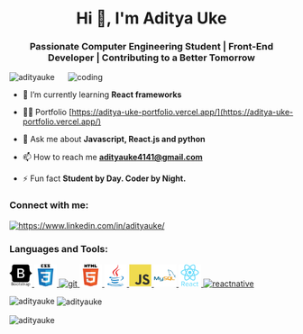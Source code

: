 <h1 align="center">Hi 👋, I'm Aditya Uke</h1>
<h3 align="center">Passionate Computer Engineering Student | Front-End Developer | Contributing to a Better Tomorrow</h3>
<img align="right" alt="coding" width="400" src="https://img.freepik.com/free-vector/hand-drawn-flat-design-devops-illustration_23-2149387396.jpg?w=900&t=st=1689673928~exp=1689674528~hmac=66cf6592942cbadeffc126689cad753445787e8bb596316fbea9f27d2fb25bb9">

<p align="left"> <img src="https://komarev.com/ghpvc/?username=adityauke&label=Profile%20views&color=0e75b6&style=flat" alt="adityauke" /> </p>

- 🌱 I’m currently learning **React frameworks**

- 👨‍💻 Portfolio [https://aditya-uke-portfolio.vercel.app/](https://aditya-uke-portfolio.vercel.app/)

- 💬 Ask me about **Javascript, React.js and python**

- 📫 How to reach me **adityauke4141@gmail.com**

- ⚡ Fun fact **Student by Day. Coder by Night.**

<h3 align="left">Connect with me:</h3>
<p align="left">
<a href="https://linkedin.com/in/https://www.linkedin.com/in/adityauke/" target="blank"><img align="center" src="https://raw.githubusercontent.com/rahuldkjain/github-profile-readme-generator/master/src/images/icons/Social/linked-in-alt.svg" alt="https://www.linkedin.com/in/adityauke/" height="30" width="40" /></a>
</p>

<h3 align="left">Languages and Tools:</h3>
<p align="left"> <a href="https://getbootstrap.com" target="_blank" rel="noreferrer"> <img src="https://raw.githubusercontent.com/devicons/devicon/master/icons/bootstrap/bootstrap-plain-wordmark.svg" alt="bootstrap" width="40" height="40"/> </a> <a href="https://www.w3schools.com/css/" target="_blank" rel="noreferrer"> <img src="https://raw.githubusercontent.com/devicons/devicon/master/icons/css3/css3-original-wordmark.svg" alt="css3" width="40" height="40"/> </a> <a href="https://git-scm.com/" target="_blank" rel="noreferrer"> <img src="https://www.vectorlogo.zone/logos/git-scm/git-scm-icon.svg" alt="git" width="40" height="40"/> </a> <a href="https://www.w3.org/html/" target="_blank" rel="noreferrer"> <img src="https://raw.githubusercontent.com/devicons/devicon/master/icons/html5/html5-original-wordmark.svg" alt="html5" width="40" height="40"/> </a> <a href="https://www.java.com" target="_blank" rel="noreferrer"> <img src="https://raw.githubusercontent.com/devicons/devicon/master/icons/java/java-original.svg" alt="java" width="40" height="40"/> </a> <a href="https://developer.mozilla.org/en-US/docs/Web/JavaScript" target="_blank" rel="noreferrer"> <img src="https://raw.githubusercontent.com/devicons/devicon/master/icons/javascript/javascript-original.svg" alt="javascript" width="40" height="40"/> </a> <a href="https://www.mysql.com/" target="_blank" rel="noreferrer"> <img src="https://raw.githubusercontent.com/devicons/devicon/master/icons/mysql/mysql-original-wordmark.svg" alt="mysql" width="40" height="40"/> </a> <a href="https://reactjs.org/" target="_blank" rel="noreferrer"> <img src="https://raw.githubusercontent.com/devicons/devicon/master/icons/react/react-original-wordmark.svg" alt="react" width="40" height="40"/> </a> <a href="https://reactnative.dev/" target="_blank" rel="noreferrer"> <img src="https://reactnative.dev/img/header_logo.svg" alt="reactnative" width="40" height="40"/> </a> </p>

<p><img align="left" src="https://github-readme-stats.vercel.app/api/top-langs?username=adityauke&show_icons=true&locale=en&layout=compact" alt="adityauke" /></p>

<p>&nbsp;<img align="center" src="https://github-readme-stats.vercel.app/api?username=adityauke&show_icons=true&locale=en" alt="adityauke" /></p>

<p><img align="center" src="https://github-readme-streak-stats.herokuapp.com/?user=adityauke&" alt="adityauke" /></p>
